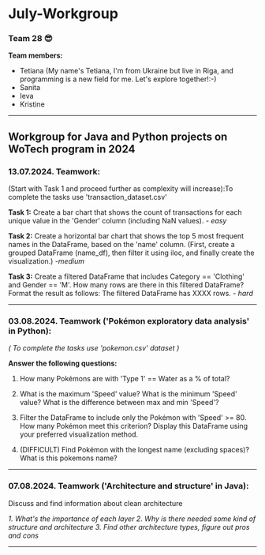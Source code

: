 # July-Workgroup
### Team 28 😎
**Team members:**
- Tetiana (My name's Tetiana, I'm from Ukraine but live in Riga, and programming is a new field for me. Let's explore together!:-)
- Sanita 
- Ieva
- Kristine
---------------------------------------------------------------------
Workgroup for Java and Python projects on WoTech program in 2024
---------------------------------------------------------------------
### 13.07.2024. Teamwork: 
  (Start with Task 1 and proceed further as complexity will increase):To complete the tasks use 'transaction_dataset.csv'
  
  **Task 1:** Create a bar chart that shows the count of transactions for each unique value in the 'Gender' column (including NaN values). - *easy*
  
  **Task 2:** Create a horizontal bar chart that shows the top 5 most frequent names in the DataFrame, based on the 'name' column. (First, create a grouped DataFrame (name_df), then filter it using iloc, and finally create the visualization.) -*medium*
  
  **Task 3:** Create a filtered DataFrame that includes Category == 'Clothing' and Gender == 'M'. How many rows are there in this filtered DataFrame? Format the result as follows: The filtered DataFrame has XXXX rows. - *hard*
  
-----------------------------------------------------------------------------------------------------------------------------------------------------------------------------------------------------------------------------
### 03.08.2024. Teamwork ('Pokémon exploratory data analysis' in Python): 
  *( To complete the tasks use 'pokemon.csv' dataset )*

**Answer the following questions:** 
1. How many Pokémons are with 'Type 1' == Water as a % of total?
2. What is the maximum 'Speed' value? What is the minimum 'Speed' value? What is the difference between max and min 'Speed'?
3. Filter the DataFrame to include only the Pokémon with 'Speed' >= 80. How many Pokémon meet this criterion? Display this DataFrame using your preferred visualization method.
   
4. (DIFFICULT) Find Pokémon with the longest name (excluding spaces)? What is this pokemons name?

-----------------------------------------------------------------------------------------------------------------------------------------------------------------------------------------------------------------------------

### 07.08.2024. Teamwork ('Architecture and structure' in Java):
Discuss and find information about clean architecture

*1. What's the importance of each layer
2. Why is there needed some kind of structure and architecture
3. Find other architecture types, figure out pros and cons*

-----------------------------------------------------------------------------------------------------------------------------------------------------------------------------------------------------------------------------

